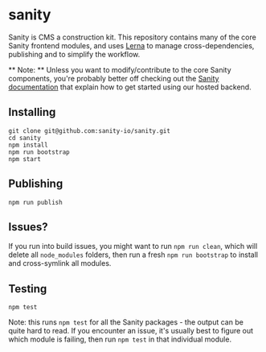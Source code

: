 # sanity

Sanity is CMS a construction kit. This repository contains many of the core Sanity frontend modules, and uses [Lerna](https://lernajs.io/) to manage cross-dependencies, publishing and to simplify the workflow.

** Note: ** Unless you want to modify/contribute to the core Sanity components, you're probably better off checking out the [Sanity documentation](http://sanity.io/docs/) that explain how to get started using our hosted backend.

## Installing

```
git clone git@github.com:sanity-io/sanity.git
cd sanity
npm install
npm run bootstrap
npm start
```

## Publishing

```
npm run publish
```

## Issues?

If you run into build issues, you might want to run `npm run clean`, which will delete all `node_modules` folders, then run a fresh `npm run bootstrap` to install and cross-symlink all modules.

## Testing

```
npm test
```

Note: this runs `npm test` for all the Sanity packages - the output can be quite hard to read. If you encounter an issue, it's usually best to figure out which module is failing, then run `npm test` in that individual module.

